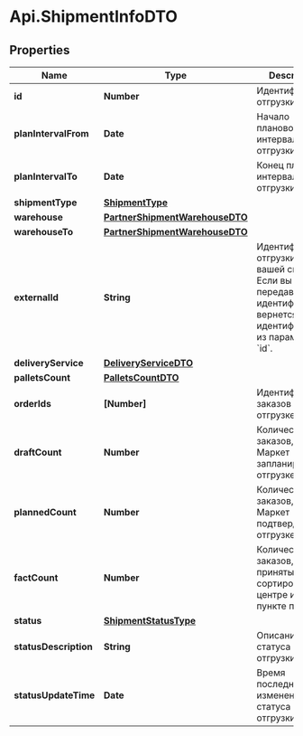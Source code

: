 # Api.ShipmentInfoDTO

## Properties

Name | Type | Description | Notes
------------ | ------------- | ------------- | -------------
**id** | **Number** | Идентификатор отгрузки. | [optional] 
**planIntervalFrom** | **Date** | Начало планового интервала отгрузки. | [optional] 
**planIntervalTo** | **Date** | Конец планового интервала отгрузки. | [optional] 
**shipmentType** | [**ShipmentType**](ShipmentType.md) |  | [optional] 
**warehouse** | [**PartnerShipmentWarehouseDTO**](PartnerShipmentWarehouseDTO.md) |  | [optional] 
**warehouseTo** | [**PartnerShipmentWarehouseDTO**](PartnerShipmentWarehouseDTO.md) |  | [optional] 
**externalId** | **String** | Идентификатор отгрузки в вашей системе. Если вы еще не передавали идентификатор, вернется идентификатор из параметра &#x60;id&#x60;. | [optional] 
**deliveryService** | [**DeliveryServiceDTO**](DeliveryServiceDTO.md) |  | [optional] 
**palletsCount** | [**PalletsCountDTO**](PalletsCountDTO.md) |  | [optional] 
**orderIds** | **[Number]** | Идентификаторы заказов в отгрузке. | 
**draftCount** | **Number** | Количество заказов, которое Маркет запланировал к отгрузке. | [optional] 
**plannedCount** | **Number** | Количество заказов, которое Маркет подтвердил к отгрузке. | [optional] 
**factCount** | **Number** | Количество заказов, принятых в сортировочном центре или пункте приема. | [optional] 
**status** | [**ShipmentStatusType**](ShipmentStatusType.md) |  | [optional] 
**statusDescription** | **String** | Описание статуса отгрузки. | [optional] 
**statusUpdateTime** | **Date** | Время последнего изменения статуса отгрузки. | [optional] 


